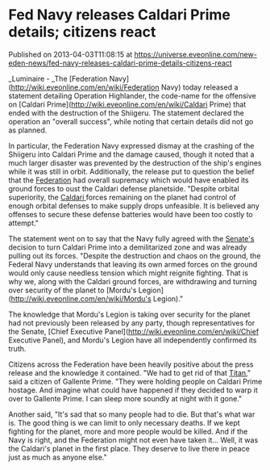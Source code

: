 # Fed Navy releases Caldari Prime details; citizens react
Published on 2013-04-03T11:08:15 at https://universe.eveonline.com/new-eden-news/fed-navy-releases-caldari-prime-details-citizens-react

_Luminaire - _The [Federation Navy](http://wiki.eveonline.com/en/wiki/Federation Navy) today released a statement detailing Operation Highlander, the code-name for the offensive on [Caldari Prime](http://wiki.eveonline.com/en/wiki/Caldari Prime) that ended with the destruction of the Shiigeru. The statement declared the operation an "overall success", while noting that certain details did not go as planned.

In particular, the Federation Navy expressed dismay at the crashing of the Shiigeru into Caldari Prime and the damage caused, though it noted that a much larger disaster was prevented by the destruction of the ship's engines while it was still in orbit. Additionally, the release put to question the belief that the [Federation](http://wiki.eveonline.com/en/wiki/Gallente) had overall supremacy which would have enabled its ground forces to oust the Caldari defense planetside. "Despite orbital superiority, the [Caldari ](http://wiki.eveonline.com/en/wiki/Caldari)forces remaining on the planet had control of enough orbital defenses to make supply drops unfeasible. It is believed any offenses to secure these defense batteries would have been too costly to attempt."

The statement went on to say that the Navy fully agreed with the [Senate's](http://wiki.eveonline.com/en/wiki/Senate) decision to turn Caldari Prime into a demilitarized zone and was already pulling out its forces. "Despite the destruction and chaos on the ground, the Federal Navy understands that leaving its own armed forces on the ground would only cause needless tension which might reignite fighting. That is why we, along with the Caldari ground forces, are withdrawing and turning over security of the planet to [Mordu's Legion](http://wiki.eveonline.com/en/wiki/Mordu's Legion)."

The knowledge that Mordu's Legion is taking over security for the planet had not previously been released by any party, though representatives for the Senate, [Chief Executive Panel](http://wiki.eveonline.com/en/wiki/Chief Executive Panel), and Mordu's Legion have all independently confirmed its truth.

Citizens across the Federation have been heavily positive about the press release and the knowledge it contained. "We had to get rid of that [Titan](http://wiki.eveonline.com/en/wiki/Titans)," said a citizen of Gallente Prime. "They were holding people on Caldari Prime hostage. And imagine what could have happened if they decided to warp it over to Gallente Prime. I can sleep more soundly at night with it gone."

Another said, "It's sad that so many people had to die. But that's what war is. The good thing is we can limit to only necessary deaths. If we kept fighting for the planet, more and more people would be killed. And if the Navy is right, and the Federation might not even have taken it... Well, it was the Caldari's planet in the first place. They deserve to live there in peace just as much as anyone else."
